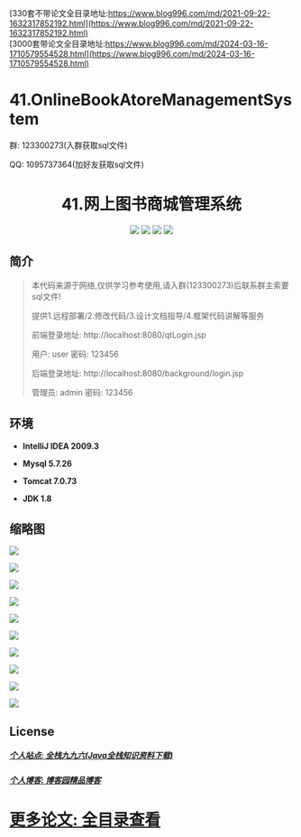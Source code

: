 [330套不带论文全目录地址:https://www.blog996.com/md/2021-09-22-1632317852192.html](https://www.blog996.com/md/2021-09-22-1632317852192.html)<br/>
[3000套带论文全目录地址:https://www.blog996.com/md/2024-03-16-1710579554528.html](https://www.blog996.com/md/2024-03-16-1710579554528.html)
# 41.OnlineBookAtoreManagementSystem

<p>群: 123300273(入群获取sql文件)</p>
<p>QQ: 1095737364(加好友获取sql文件)</p>

<p><h1 align="center">41.网上图书商城管理系统</h1></p>

<p align="center">
	<img src="https://img.shields.io/badge/jdk-1.8-orange.svg"/>
    <img src="https://img.shields.io/badge/servlet-5.x-lightgrey.svg"/>
    <img src="https://img.shields.io/badge/jsp-3.x-blue.svg"/>
    <img src="https://img.shields.io/badge/jdbc-3.x-blue.svg"/>
</p>

## 简介

> 本代码来源于网络,仅供学习参考使用,请入群(123300273)后联系群主索要sql文件!
>
> 提供1.远程部署/2.修改代码/3.设计文档指导/4.框架代码讲解等服务
>
> 前端登录地址: http://localhost:8080/qtLogin.jsp
>
> 用户: user  密码: 123456
> 
> 后端登录地址: http://localhost:8080/background/login.jsp
> 
> 管理员: admin  密码: 123456




## 环境

- <b>IntelliJ IDEA 2009.3</b>

- <b>Mysql 5.7.26</b>

- <b>Tomcat 7.0.73</b>

- <b>JDK 1.8</b>


## 缩略图

![](https://img2020.cnblogs.com/blog/588112/202101/588112-20210110180326126-1782378242.png)

![](https://img2020.cnblogs.com/blog/588112/202101/588112-20210110180333850-1556850941.png)

![](https://img2020.cnblogs.com/blog/588112/202101/588112-20210110180341375-397284366.png)

![](https://img2020.cnblogs.com/blog/588112/202101/588112-20210110180349619-1160497329.png)

![](https://img2020.cnblogs.com/blog/588112/202101/588112-20210110180401520-495756538.png)

![](https://img2020.cnblogs.com/blog/588112/202101/588112-20210110180409555-1603486108.png)

![](https://img2020.cnblogs.com/blog/588112/202101/588112-20210110180416364-389157280.png)

![](https://img2020.cnblogs.com/blog/588112/202101/588112-20210110180426264-1047224429.png)

![](https://img2020.cnblogs.com/blog/588112/202101/588112-20210110180433311-1568848603.png)

![](https://img2020.cnblogs.com/blog/588112/202101/588112-20210110180444266-1104929925.png)


## License

##### [个人站点: 全栈九九六(Java全栈知识资料下载)](https://www.blog996.com/)
##### [个人博客: 博客园精品博客](https://www.cnblogs.com/yysbolg/)
# [更多论文: 全目录查看](https://www.blog996.com/md/2021-09-22-1632317852192.html)
